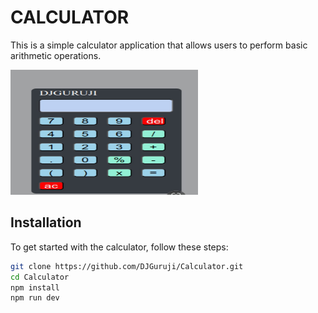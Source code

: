 # CALCULATOR

This is a simple calculator application that allows users to perform basic arithmetic operations.

<img src="https://github.com/DJGuruji/Calculator/blob/main/src/assets/img.jpeg?raw=true" alt="Calculator Screenshot" width="300" height="200">


## Installation

To get started with the calculator, follow these steps:

```bash
git clone https://github.com/DJGuruji/Calculator.git
cd Calculator
npm install
npm run dev
